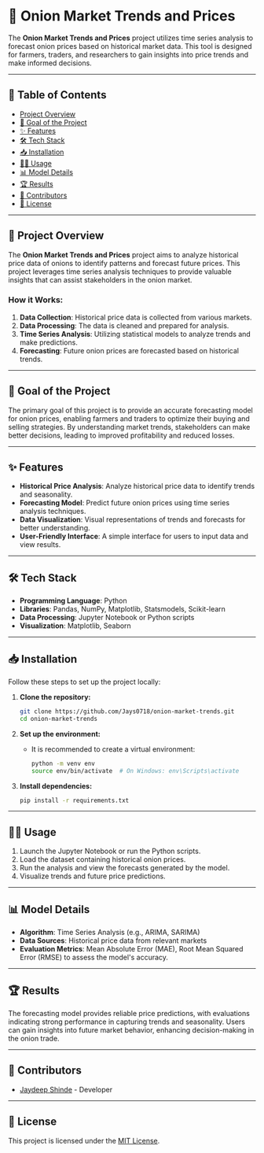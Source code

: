 


# 🧅 Onion Market Trends and Prices

The **Onion Market Trends and Prices** project utilizes time series analysis to forecast onion prices based on historical market data. This tool is designed for farmers, traders, and researchers to gain insights into price trends and make informed decisions.

---

## 🚀 Table of Contents
- [Project Overview](#project-overview)
- [🎯 Goal of the Project](#goal-of-the-project)
- [✨ Features](#features)
- [🛠️ Tech Stack](#tech-stack)
- [📥 Installation](#installation)
- [👨‍💻 Usage](#usage)
- [📊 Model Details](#model-details)
- [🏆 Results](#results)
- [🤝 Contributors](#contributors)
- [📜 License](#license)

---

## 📖 Project Overview

The **Onion Market Trends and Prices** project aims to analyze historical price data of onions to identify patterns and forecast future prices. This project leverages time series analysis techniques to provide valuable insights that can assist stakeholders in the onion market.

### How it Works:
1. **Data Collection**: Historical price data is collected from various markets.
2. **Data Processing**: The data is cleaned and prepared for analysis.
3. **Time Series Analysis**: Utilizing statistical models to analyze trends and make predictions.
4. **Forecasting**: Future onion prices are forecasted based on historical trends.

---

## 🎯 Goal of the Project

The primary goal of this project is to provide an accurate forecasting model for onion prices, enabling farmers and traders to optimize their buying and selling strategies. By understanding market trends, stakeholders can make better decisions, leading to improved profitability and reduced losses.

---

## ✨ Features

- **Historical Price Analysis**: Analyze historical price data to identify trends and seasonality.
- **Forecasting Model**: Predict future onion prices using time series analysis techniques.
- **Data Visualization**: Visual representations of trends and forecasts for better understanding.
- **User-Friendly Interface**: A simple interface for users to input data and view results.

---

## 🛠️ Tech Stack

- **Programming Language**: Python
- **Libraries**: Pandas, NumPy, Matplotlib, Statsmodels, Scikit-learn
- **Data Processing**: Jupyter Notebook or Python scripts
- **Visualization**: Matplotlib, Seaborn

---

## 📥 Installation

Follow these steps to set up the project locally:

1. **Clone the repository:**
   ```bash
   git clone https://github.com/Jays0718/onion-market-trends.git
   cd onion-market-trends
   ```

2. **Set up the environment:**
   - It is recommended to create a virtual environment:
     ```bash
     python -m venv env
     source env/bin/activate  # On Windows: env\Scripts\activate
     ```

3. **Install dependencies:**
   ```bash
   pip install -r requirements.txt
   ```

---

## 👨‍💻 Usage

1. Launch the Jupyter Notebook or run the Python scripts.
2. Load the dataset containing historical onion prices.
3. Run the analysis and view the forecasts generated by the model.
4. Visualize trends and future price predictions.

---

## 📊 Model Details

- **Algorithm**: Time Series Analysis (e.g., ARIMA, SARIMA)
- **Data Sources**: Historical price data from relevant markets
- **Evaluation Metrics**: Mean Absolute Error (MAE), Root Mean Squared Error (RMSE) to assess the model's accuracy.

---

## 🏆 Results

The forecasting model provides reliable price predictions, with evaluations indicating strong performance in capturing trends and seasonality. Users can gain insights into future market behavior, enhancing decision-making in the onion trade.

---

## 🤝 Contributors

- [Jaydeep Shinde](https://github.com/Jays0718) - Developer

---

## 📜 License

This project is licensed under the [MIT License](https://opensource.org/licenses/MIT).


